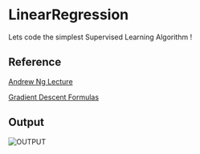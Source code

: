 # LinearRegression
Lets code the simplest Supervised Learning Algorithm !

## Reference 
[Andrew Ng Lecture](https://www.youtube.com/watch?v=5u4G23_OohI&list=PLF9D0C9213BEBF4B5&index=2)

[Gradient Descent Formulas](https://medium.com/@lachlanmiller_52885/machine-learning-week-1-cost-function-gradient-descent-and-univariate-linear-regression-8f5fe69815fd)

## Output

![OUTPUT]("linear_regression.png")
